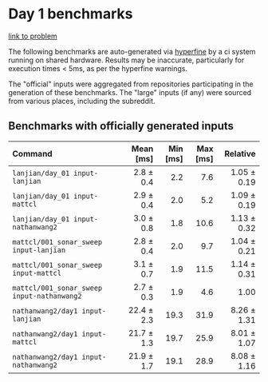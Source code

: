 # Day 1 benchmarks

[link to problem](http://adventofcode.com/2021/day/1)

The following benchmarks are auto-generated via [hyperfine](https://github.com/sharkdp/hyperfine) by a ci system running on shared hardware. Results may be inaccurate, particularly for execution times < 5ms, as per the hyperfine warnings.

The "official" inputs were aggregated from repositories participating in the generation of these benchmarks. The "large" inputs (if any) were sourced from various places, including the subreddit.

## Benchmarks with officially generated inputs
| Command | Mean [ms] | Min [ms] | Max [ms] | Relative |
|:---|---:|---:|---:|---:|
| `lanjian/day_01 input-lanjian` | 2.8 ± 0.4 | 2.2 | 7.6 | 1.05 ± 0.19 |
| `lanjian/day_01 input-mattcl` | 2.9 ± 0.4 | 2.0 | 5.2 | 1.09 ± 0.19 |
| `lanjian/day_01 input-nathanwang2` | 3.0 ± 0.8 | 1.8 | 10.6 | 1.13 ± 0.32 |
| `mattcl/001_sonar_sweep input-lanjian` | 2.8 ± 0.4 | 2.0 | 9.7 | 1.04 ± 0.21 |
| `mattcl/001_sonar_sweep input-mattcl` | 3.1 ± 0.7 | 1.9 | 11.5 | 1.14 ± 0.31 |
| `mattcl/001_sonar_sweep input-nathanwang2` | 2.7 ± 0.3 | 1.9 | 4.6 | 1.00 |
| `nathanwang2/day1 input-lanjian` | 22.4 ± 2.3 | 19.3 | 31.9 | 8.26 ± 1.31 |
| `nathanwang2/day1 input-mattcl` | 21.7 ± 1.3 | 19.7 | 25.9 | 8.01 ± 1.07 |
| `nathanwang2/day1 input-nathanwang2` | 21.9 ± 1.7 | 19.1 | 28.9 | 8.08 ± 1.16 |

